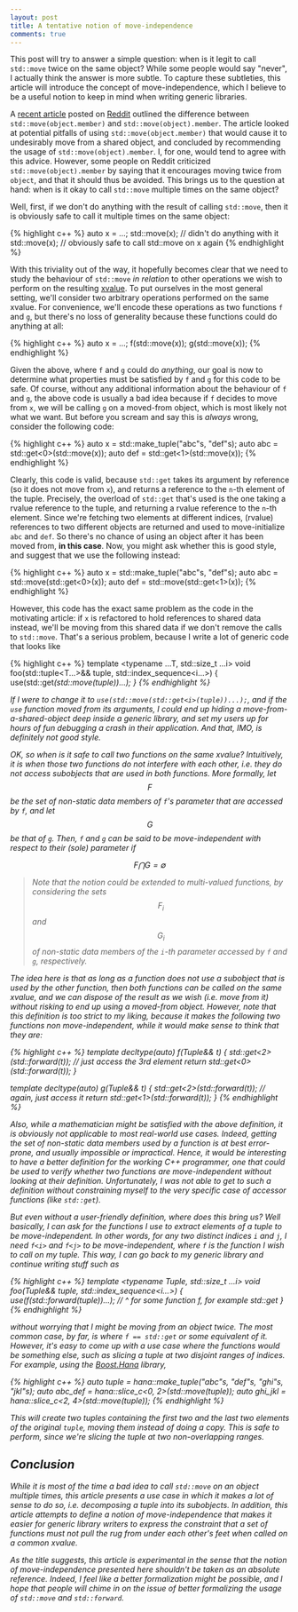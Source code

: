 ```yaml
---
layout: post
title: A tentative notion of move-independence
comments: true
---
```


This post will try to answer a simple question: when is it legit to call
`std::move` twice on the same object? While some people would say "never",
I actually think the answer is more subtle. To capture these subtleties,
this article will introduce the concept of move-independence, which I
believe to be a useful notion to keep in mind when writing generic libraries.

A [recent article][1] posted on [Reddit][2] outlined the difference between
`std::move(object.member)` and `std::move(object).member`. The article looked
at potential pitfalls of using `std::move(object.member)` that would cause it
to undesirably move from a shared object, and concluded by recommending the
usage of `std::move(object).member`. I, for one, would tend to agree with this
advice. However, some people on Reddit criticized `std::move(object).member`
by saying that it encourages moving twice from `object`, and that it should
thus be avoided. This brings us to the question at hand: when is it okay to
call `std::move` multiple times on the same object?

Well, first, if we don't do anything with the result of calling `std::move`,
then it is obviously safe to call it multiple times on the same object:

{% highlight c++ %}
auto x = ...;
std::move(x); // didn't do anything with it
std::move(x); // obviously safe to call std::move on x again
{% endhighlight %}

With this triviality out of the way, it hopefully becomes clear that we need
to study the behaviour of `std::move` _in relation_ to other operations we
wish to perform on the resulting [xvalue][3]. To put ourselves in the most
general setting, we'll consider two arbitrary operations performed on the
same xvalue. For convenience, we'll encode these operations as two functions
`f` and `g`, but there's no loss of generality because these functions could
do anything at all:

{% highlight c++ %}
auto x = ...;
f(std::move(x));
g(std::move(x));
{% endhighlight %}

Given the above, where `f` and `g` could do _anything_, our goal is now to
determine what properties must be satisfied by `f` and `g` for this code to
be safe. Of course, without any additional information about the behaviour of
`f` and `g`, the above code is usually a bad idea because if `f` decides to
move from `x`, we will be calling `g` on a moved-from object, which is most
likely not what we want. But before you scream and say this is _always_ wrong,
consider the following code:

{% highlight c++ %}
auto x = std::make_tuple("abc"s, "def"s);
auto abc = std::get<0>(std::move(x));
auto def = std::get<1>(std::move(x));
{% endhighlight %}

Clearly, this code is valid, because `std::get` takes its argument by reference
(so it does not move from `x`), and returns a reference to the `n`-th element
of the tuple. Precisely, the overload of `std::get` that's used is the one
taking a rvalue reference to the tuple, and returning a rvalue reference to
the `n`-th element. Since we're fetching two elements at different indices,
(rvalue) references to two different objects are returned and used to
move-initialize `abc` and `def`. So there's no chance of using an object after
it has been moved from, __in this case__. Now, you might ask whether this
is good style, and suggest that we use the following instead:

{% highlight c++ %}
auto x = std::make_tuple("abc"s, "def"s);
auto abc = std::move(std::get<0>(x));
auto def = std::move(std::get<1>(x));
{% endhighlight %}

However, this code has the exact same problem as the code in the motivating
article: if `x` is refactored to hold references to shared data instead,
we'll be moving from this shared data if we don't remove the calls to
`std::move`. That's a serious problem, because I write a lot of generic
code that looks like

{% highlight c++ %}
template <typename ...T, std::size_t ...i>
void foo(std::tuple<T...>&& tuple, std::index_sequence<i...>) {
  use(std::get<i>(std::move(tuple))...);
}
{% endhighlight %}

If I were to change it to `use(std::move(std::get<i>(tuple))...);`, and
if the `use` function moved from its arguments, I could end up hiding a
move-from-a-shared-object deep inside a generic library, and set my users
up for hours of fun debugging a crash in their application. And that, IMO,
is definitely not good style.

OK, so when is it safe to call two functions on the same xvalue? Intuitively,
it is when those two functions do not _interfere_ with each other, i.e. they
do not access subobjects that are used in both functions. More formally, let
$$F$$ be the set of non-static data members of `f`'s parameter that are
accessed by `f`, and let $$G$$ be that of `g`. Then, `f` and `g` can be
said to be move-independent with respect to their (sole) parameter if

$$
    F \bigcap G = \emptyset
$$

> Note that the notion could be extended to multi-valued functions, by
> considering the sets $$F_i$$ and $$G_i$$ of non-static data members of
> the `i`-th parameter accessed by `f` and `g`, respectively.

The idea here is that as long as a function does not use a subobject that
is used by the other function, then both functions can be called on the same
xvalue, and we can dispose of the result as we wish (i.e. move from it)
without risking to end up using a moved-from object. However, note that this
definition is too strict to my liking, because it makes the following two
functions non move-independent, while it would make sense to think that they
are:

{% highlight c++ %}
template <typename Tuple>
decltype(auto) f(Tuple&& t) {
  std::get<2>(std::forward<Tuple>(t)); // just access the 3rd element
  return std::get<0>(std::forward<Tuple>(t));
}

template <typename Tuple>
decltype(auto) g(Tuple&& t) {
  std::get<2>(std::forward<Tuple>(t)); // again, just access it
  return std::get<1>(std::forward<Tuple>(t));
}
{% endhighlight %}

Also, while a mathematician might be satisfied with the above definition, it
is obviously not applicable to most real-world use cases. Indeed, getting
the set of non-static data members used by a function is at best error-prone,
and usually impossible or impractical. Hence, it would be interesting to
have a better definition for the working C++ programmer, one that could be used
to verify whether two functions are move-independent without looking at their
definition. Unfortunately, I was not able to get to such a definition without
constraining myself to the very specific case of accessor functions (like
`std::get`).

But even without a user-friendly definition, where does this bring us?
Well basically, I can ask for the functions I use to extract elements of
a tuple to be move-independent. In other words, for any two distinct indices
`i` and `j`, I need `f<i>` and `f<j>` to be move-independent, where `f` is
the function I wish to call on my tuple. This way, I can go back to my generic
library and continue writing stuff such as

{% highlight c++ %}
template <typename Tuple, std::size_t ...i>
void foo(Tuple&& tuple, std::index_sequence<i...>) {
  use(f<i>(std::forward<Tuple>(tuple))...);
  //  ^ for some function f, for example std::get
}
{% endhighlight %}

without worrying that I might be moving from an object twice. The most common
case, by far, is where `f == std::get` or some equivalent of it. However, it's
easy to come up with a use case where the functions would be something else,
such as slicing a tuple at two disjoint ranges of indices. For example, using
the [Boost.Hana][4] library,

{% highlight c++ %}
auto tuple = hana::make_tuple("abc"s, "def"s, "ghi"s, "jkl"s);
auto abc_def = hana::slice_c<0, 2>(std::move(tuple));
auto ghi_jkl = hana::slice_c<2, 4>(std::move(tuple));
{% endhighlight %}

This will create two tuples containing the first two and the last two elements
of the original `tuple`, moving them instead of doing a copy. This is safe to
perform, since we're slicing the tuple at two non-overlapping ranges.


Conclusion
----------
While it is most of the time a bad idea to call `std::move` on an object
multiple times, this article presents a use case in which it makes a lot
of sense to do so, i.e. decomposing a tuple into its subobjects. In addition,
this article attempts to define a notion of move-independence that makes it
easier for generic library writers to express the constraint that a set of
functions must not pull the rug from under each other's feet when called on
a common xvalue.

As the title suggests, this article is experimental in the sense that the
notion of move-independence presented here shouldn't be taken as an absolute
reference. Indeed, I feel like a better formalization might be possible, and
I hope that people will chime in on the issue of better formalizing the usage
of `std::move` and `std::forward`.

[1]: http://oliora.github.io/2016/02/12/where-to-put-std-move.html
[2]: https://www.reddit.com/r/cpp/comments/45w3fs/whats_the_difference_between_stdmoveobjectmember/?ref=share&ref_source=link
[3]: http://en.cppreference.com/w/cpp/language/value_category
[4]: https://github.com/boostorg/hana
